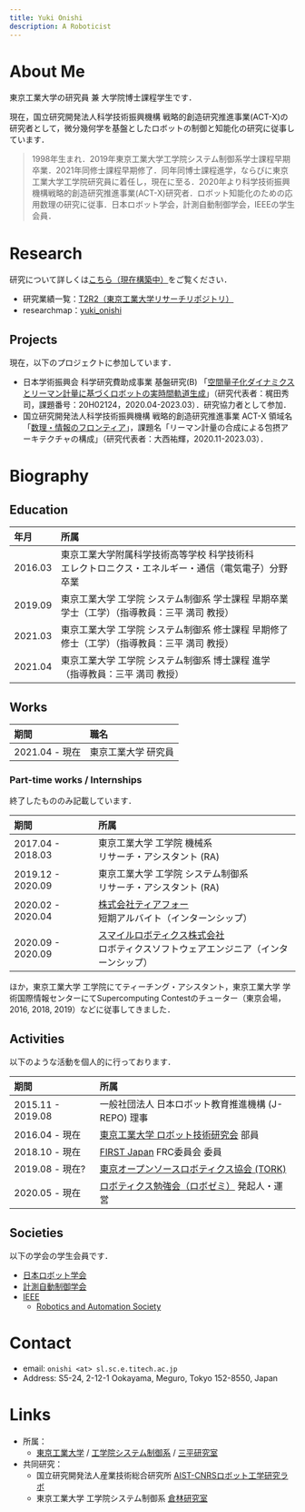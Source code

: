 ```yaml
---
title: Yuki Onishi
description: A Roboticist
---
```


# About Me

東京工業大学の研究員 兼 大学院博士課程学生です．

現在，国立研究開発法人科学技術振興機構 戦略的創造研究推進事業(ACT-X)の研究者として，微分幾何学を基盤としたロボットの制御と知能化の研究に従事しています．

> 1998年生まれ．2019年東京工業大学工学院システム制御系学士課程早期卒業．2021年同修士課程早期修了．同年同博士課程進学，ならびに東京工業大学工学院研究員に着任し，現在に至る．2020年より科学技術振興機構戦略的創造研究推進事業(ACT-X)研究者．ロボット知能化のための応用数理の研究に従事．日本ロボット学会，計測自動制御学会，IEEEの学生会員．

# Research

研究について詳しくは[こちら（現在構築中）](./index_ja)をご覧ください．

- 研究業績一覧：[T2R2（東京工業大学リサーチリポジトリ）](https://t2r2.star.titech.ac.jp/cgi-bin/researcherpublicationlist.cgi?q_researcher_content_number=7ea460992f42e710d0a8afd31c578ddd&alldisp=1)
- researchmap：[yuki_onishi](https://researchmap.jp/yuki_onishi/)

## Projects

現在，以下のプロジェクトに参加しています．

- 日本学術振興会 科学研究費助成事業 基盤研究(B) 「[空間量子化ダイナミクスとリーマン計量に基づくロボットの実時間軌道生成](https://kaken.nii.ac.jp/ja/grant/KAKENHI-PROJECT-20H02124/)」（研究代表者：梶田秀司，課題番号：20H02124，2020.04-2023.03）．研究協力者として参加．
- 国立研究開発法人科学技術振興機構 戦略的創造研究推進事業 ACT-X 領域名「[数理・情報のフロンティア](https://www.jst.go.jp/kisoken/act-x/research_area/ongoing/bunya2019-7.html)」，課題名「リーマン計量の合成による包摂アーキテクチャの構成」（研究代表者：大西祐輝，2020.11-2023.03）．

# Biography

## Education

| 年月 | 所属 |
| :--- | :--- |
| 2016.03 | 東京工業大学附属科学技術高等学校 科学技術科 <br> エレクトロニクス・エネルギー・通信（電気電子）分野 卒業 |
| 2019.09 | 東京工業大学 工学院 システム制御系 学士課程 早期卒業 <br> 学士（工学）（指導教員：三平 満司 教授） |
| 2021.03 | 東京工業大学 工学院 システム制御系 修士課程 早期修了 <br> 修士（工学）（指導教員：三平 満司 教授） |
| 2021.04 | 東京工業大学 工学院 システム制御系 博士課程 進学 <br> （指導教員：三平 満司 教授） |

## Works

| 期間 | 職名 |
| :--- | :--- |
| 2021.04 - 現在 | 東京工業大学 研究員 |

### Part-time works / Internships

終了したもののみ記載しています．

| 期間 | 所属 |
| :--- | :--- |
| 2017.04 - 2018.03 | 東京工業大学 工学院 機械系 <br> リサーチ・アシスタント (RA) |
| 2019.12 - 2020.09 | 東京工業大学 工学院 システム制御系 <br> リサーチ・アシスタント (RA) |
| 2020.02 - 2020.04 | [株式会社ティアフォー](https://tier4.jp/) <br> 短期アルバイト（インターンシップ） |
| 2020.09 - 2020.09 | [スマイルロボティクス株式会社](https://www.smilerobotics.com/home) <br> ロボティクスソフトウェアエンジニア（インターンシップ） |

ほか，東京工業大学 工学院にてティーチング・アシスタント，東京工業大学 学術国際情報センターにてSupercomputing Contestのチューター（東京会場，2016, 2018, 2019）などに従事してきました．

## Activities

以下のような活動を個人的に行っております．

| 期間 | 所属 |
| :--- | :--- |
| 2015.11 - 2019.08 | 一般社団法人 日本ロボット教育推進機構 (J-REPO) 理事 |
| 2016.04 - 現在 | [東京工業大学 ロボット技術研究会]((https://www.rogiken.org/)) 部員 |
| 2018.10 - 現在 | [FIRST Japan](https://firstjapan.jp/) FRC委員会 委員 |
| 2019.08 - 現在? | [東京オープンソースロボティクス協会 (TORK)](https://opensource-robotics.tokyo.jp/) |
| 2020.05 - 現在 | [ロボティクス勉強会（ロボゼミ）](https://robosemi.github.io/) 発起人・運営 |

## Societies

以下の学会の学生会員です．

- [日本ロボット学会](https://www.rsj.or.jp/)
- [計測自動制御学会](https://www.sice.jp/)
- [IEEE](https://www.ieee.org/)
  - [Robotics and Automation Society](https://www.ieee-ras.org/)

# Contact
- email: `onishi <at> sl.sc.e.titech.ac.jp`
- Address: S5-24, 2-12-1 Ookayama, Meguro, Tokyo 152-8550, Japan

# Links

- 所属：
  - [東京工業大学](https://www.titech.ac.jp/) / [工学院システム制御系](https://educ.titech.ac.jp/sc/) / [三平研究室](http://www.sl.sc.e.titech.ac.jp/SCHP/index.html)
- 共同研究：
  - 国立研究開発法人産業技術総合研究所 [AIST-CNRSロボット工学研究ラボ](https://unit.aist.go.jp/jrl-2/)
  - 東京工業大学 工学院システム制御系 [倉林研究室](http://www.irs.ctrl.titech.ac.jp/)
